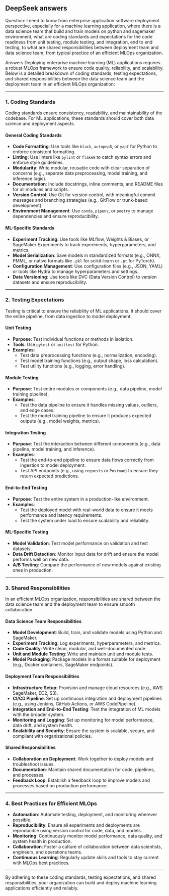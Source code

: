 ## DeepSeek answers
Question:
I need to know from enterprise application software deployment perspective, especially for a machine learning application, where there is a data science team that build and train models on python and sagemaker environment, what are coding standards and expectations for the code readiness from unit testing, module testing, and integration, end to end testing, to what are shared responsibilities between deployment team and data science team, from typical practice of an efficient MLOps organization.

Answers 
Deploying enterprise machine learning (ML) applications requires a robust MLOps framework to ensure code quality, reliability, and scalability. Below is a detailed breakdown of coding standards, testing expectations, and shared responsibilities between the data science team and the deployment team in an efficient MLOps organization:

---

### **1. Coding Standards**
Coding standards ensure consistency, readability, and maintainability of the codebase. For ML applications, these standards should cover both data science and deployment aspects.

#### **General Coding Standards**
- **Code Formatting**: Use tools like `black`, `autopep8`, or `yapf` for Python to enforce consistent formatting.
- **Linting**: Use linters like `pylint` or `flake8` to catch syntax errors and enforce style guidelines.
- **Modularity**: Write modular, reusable code with clear separation of concerns (e.g., separate data preprocessing, model training, and inference logic).
- **Documentation**: Include docstrings, inline comments, and README files for all modules and scripts.
- **Version Control**: Use Git for version control, with meaningful commit messages and branching strategies (e.g., GitFlow or trunk-based development).
- **Environment Management**: Use `conda`, `pipenv`, or `poetry` to manage dependencies and ensure reproducibility.

#### **ML-Specific Standards**
- **Experiment Tracking**: Use tools like MLflow, Weights & Biases, or SageMaker Experiments to track experiments, hyperparameters, and metrics.
- **Model Serialization**: Save models in standardized formats (e.g., ONNX, PMML, or native formats like `.pkl` for scikit-learn or `.pt` for PyTorch).
- **Configuration Management**: Use configuration files (e.g., JSON, YAML) or tools like Hydra to manage hyperparameters and settings.
- **Data Versioning**: Use tools like DVC (Data Version Control) to version datasets and ensure reproducibility.

---

### **2. Testing Expectations**
Testing is critical to ensure the reliability of ML applications. It should cover the entire pipeline, from data ingestion to model deployment.

#### **Unit Testing**
- **Purpose**: Test individual functions or methods in isolation.
- **Tools**: Use `pytest` or `unittest` for Python.
- **Examples**:
  - Test data preprocessing functions (e.g., normalization, encoding).
  - Test model training functions (e.g., output shape, loss calculation).
  - Test utility functions (e.g., logging, error handling).

#### **Module Testing**
- **Purpose**: Test entire modules or components (e.g., data pipeline, model training pipeline).
- **Examples**:
  - Test the data pipeline to ensure it handles missing values, outliers, and edge cases.
  - Test the model training pipeline to ensure it produces expected outputs (e.g., model weights, metrics).

#### **Integration Testing**
- **Purpose**: Test the interaction between different components (e.g., data pipeline, model training, and inference).
- **Examples**:
  - Test the end-to-end pipeline to ensure data flows correctly from ingestion to model deployment.
  - Test API endpoints (e.g., using `requests` or `Postman`) to ensure they return expected predictions.

#### **End-to-End Testing**
- **Purpose**: Test the entire system in a production-like environment.
- **Examples**:
  - Test the deployed model with real-world data to ensure it meets performance and latency requirements.
  - Test the system under load to ensure scalability and reliability.

#### **ML-Specific Testing**
- **Model Validation**: Test model performance on validation and test datasets.
- **Data Drift Detection**: Monitor input data for drift and ensure the model performs well on new data.
- **A/B Testing**: Compare the performance of new models against existing ones in production.

---

### **3. Shared Responsibilities**
In an efficient MLOps organization, responsibilities are shared between the data science team and the deployment team to ensure smooth collaboration.

#### **Data Science Team Responsibilities**
- **Model Development**: Build, train, and validate models using Python and SageMaker.
- **Experiment Tracking**: Log experiments, hyperparameters, and metrics.
- **Code Quality**: Write clean, modular, and well-documented code.
- **Unit and Module Testing**: Write and maintain unit and module tests.
- **Model Packaging**: Package models in a format suitable for deployment (e.g., Docker containers, SageMaker endpoints).

#### **Deployment Team Responsibilities**
- **Infrastructure Setup**: Provision and manage cloud resources (e.g., AWS SageMaker, EC2, S3).
- **CI/CD Pipeline**: Set up continuous integration and deployment pipelines (e.g., using Jenkins, GitHub Actions, or AWS CodePipeline).
- **Integration and End-to-End Testing**: Test the integration of ML models with the broader system.
- **Monitoring and Logging**: Set up monitoring for model performance, data drift, and system health.
- **Scalability and Security**: Ensure the system is scalable, secure, and compliant with organizational policies.

#### **Shared Responsibilities**
- **Collaboration on Deployment**: Work together to deploy models and troubleshoot issues.
- **Documentation**: Maintain shared documentation for code, pipelines, and processes.
- **Feedback Loop**: Establish a feedback loop to improve models and processes based on production performance.

---

### **4. Best Practices for Efficient MLOps**
- **Automation**: Automate testing, deployment, and monitoring wherever possible.
- **Reproducibility**: Ensure all experiments and deployments are reproducible using version control for code, data, and models.
- **Monitoring**: Continuously monitor model performance, data quality, and system health in production.
- **Collaboration**: Foster a culture of collaboration between data scientists, engineers, and operations teams.
- **Continuous Learning**: Regularly update skills and tools to stay current with MLOps best practices.

---

By adhering to these coding standards, testing expectations, and shared responsibilities, your organization can build and deploy machine learning applications efficiently and reliably.